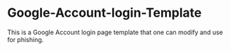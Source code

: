 # Google-Account-login-Template
This is a Google Account login page template that one can modify and use for phishing.
